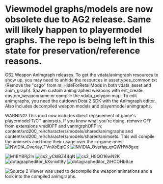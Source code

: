 # **Viewmodel graphs/models are now obsolete due to AG2 release. Same will likely happen to playermodel graphs. The repo is being left in this state for preservation/reference reasons.**


CS2 Weapon Animgraph releases.
 To get the vdata/animgraph resources to show up, you may need to unhide the resources in assettypes_common.txt 
(Remove the "csgo" from m_HideForRetailMods in both vdata_asset and anim_graph). 
 Spawn custom animgraphed weapons with ent_create custom_weaponname or compile the vdata_polygon map.
 To edit animgraphs, you need the cutdown Dota 2 SDK with the Animgraph editor. Also includes decompiled weapon models and playermodel animgraphs.

WARNING!
This mod now includes direct replacement of game's playermodel T/CT animsets.
If you know what you're doing, remove OFF from extensions vmdlOFF and vanmgrphOFF in:
content/xrd200_rel/characters/models/shared/animgraphs and content/xrd200_rel/characters/models/shared/animsets.
This will compile the animsets and force their usage over the in-game ones!
![NVIDIA_Overlay_TVnXoEqiCK](https://github.com/user-attachments/assets/7c297012-a374-4284-9e09-8b4c94f36c0f)
![NVIDIA_Overlay_qrQWHW8gxq](https://github.com/user-attachments/assets/a4cfa97c-dc2a-47c3-85f0-1ce03c11928f)
 
![M1BYBRj2ln](https://github.com/user-attachments/assets/2bc3c931-ddfb-4b2a-9bf8-b2edc0f0c3cd)
![cs2_yCklBZ44qN](https://github.com/user-attachments/assets/88c5211b-9002-46d9-a0ea-13902bcadfa6)
![cs2_H9QO16wN2K](https://github.com/user-attachments/assets/339aeeed-77d4-41ea-8a70-f289964fa555)
![dotagrapheditor_kXsnixlt8y](https://github.com/user-attachments/assets/8591c3ec-e140-478f-bd72-882ebfaaf84e)
![dotagrapheditor_2iHCOHb9ce](https://github.com/user-attachments/assets/c1b40557-e3cf-404f-80ac-90de44254fa2)




![Source 2 Viewer](https://github.com/ValveResourceFormat/ValveResourceFormat) was used to decompile the weapon animations and a look into the compiled animgraphs.
